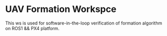# UAV Formation Workspce
This ws is used for software-in-the-loop verification of formation algorithm on ROS1 && PX4 platform.
